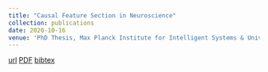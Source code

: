 ```yaml
---
title: "Causal Feature Section in Neuroscience"
collection: publications
date: 2020-10-16
venue: 'PhD Thesis, Max Planck Institute for Intelligent Systems & University of Tuebingen, Department of Computer Science, Faculty of Natural Sciences'
---
```

[url](https://repositorium.ixtheo.de/xmlui/handle/10900/110788)
[PDF](https://publikationen.uni-tuebingen.de/xmlui/handle/10900/110788)
[bibtex](https://scholar.googleusercontent.com/scholar.bib?q=info:JLOUrhE8BsIJ:scholar.google.com/&output=citation&scisdr=CgXPVUX_EMLaoh0CH-s:AAGBfm0AAAAAYZEEB-s12Z0Sor4cdIXUcRHOmhwPDmKy&scisig=AAGBfm0AAAAAYZEEB1FOjKDNXcvA9oLi1qayrCN1nSs3&scisf=4&ct=citation&cd=-1&hl=de)
